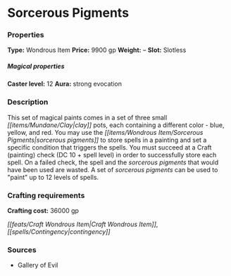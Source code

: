 ﻿---
Title: "Sorcerous Pigments"
Type: "Wondrous Item"
Price: "9900 gp"
Weight: "–"
Slot: "Slotless"
Caster level: "12"
Aura: "strong evocation"
Description: |
  "This set of magical paints comes in a set of three small clay pots, each containing a different color - blue, yellow, and red. You may use the _sorcerous pigments_ to store spells in a painting and set a specific condition that triggers the spells. You must succeed at a Craft (painting) check (DC 10 + spell level) in order to successfully store each spell. On a failed check, the spell and the _sorcerous pigments_ that would have been used are wasted. A set of _sorcerous pigments_ can be used to "paint" up to 12 levels of spells."
Crafting cost: "36000 gp"
Sources: "['Gallery of Evil']"
---

# Sorcerous Pigments

### Properties

**Type:** Wondrous Item **Price:** 9900 gp **Weight:** – **Slot:** Slotless

##### Magical properties

**Caster level:** 12 **Aura:** strong evocation

### Description

This set of magical paints comes in a set of three small _[[items/Mundane/Clay|clay]]_ pots, each containing a different color - blue, yellow, and red. You may use the _[[items/Wondrous Item/Sorcerous Pigments|sorcerous pigments]]_ to store spells in a painting and set a specific condition that triggers the spells. You must succeed at a Craft (painting) check (DC 10 + spell level) in order to successfully store each spell. On a failed check, the spell and the _sorcerous pigments_ that would have been used are wasted. A set of _sorcerous pigments_ can be used to "paint" up to 12 levels of spells.

### Crafting requirements

**Crafting cost:** 36000 gp

_[[feats/Craft Wondrous Item|Craft Wondrous Item]]_, _[[spells/Contingency|contingency]]_

### Sources

* Gallery of Evil